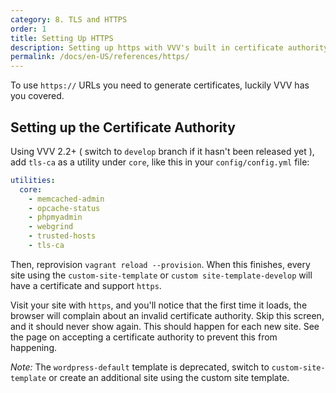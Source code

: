 ```yaml
---
category: 8. TLS and HTTPS
order: 1
title: Setting Up HTTPS
description: Setting up https with VVV's built in certificate authority
permalink: /docs/en-US/references/https/
---
```


To use `https://` URLs you need to generate certificates, luckily VVV has you covered.

## Setting up the Certificate Authority

Using VVV 2.2+ ( switch to `develop` branch if it hasn't been released yet ), add `tls-ca` as a utility under `core`, like this in your `config/config.yml` file:

```YAML
utilities:
  core:
    - memcached-admin
    - opcache-status
    - phpmyadmin
    - webgrind
    - trusted-hosts
    - tls-ca
```

Then, reprovision `vagrant reload --provision`. When this finishes, every site using the `custom-site-template` or `custom site-template-develop` will have a certificate and support `https`.

Visit your site with `https`, and you'll notice that the first time it loads, the browser will complain about an invalid certificate authority. Skip this screen, and it should never show again. This should happen for each new site. See the page on accepting a certificate authority to prevent this from happening.

*Note:* The `wordpress-default` template is deprecated, switch to `custom-site-template` or create an additional site using the custom site template.

